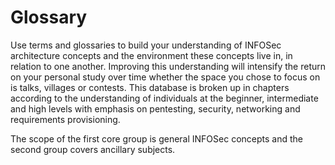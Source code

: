 # Glossary
Use terms and glossaries to build your understanding of INFOSec architecture concepts and the environment these concepts live in, in relation to one another.  Improving this understanding will intensify the return on your personal study over time whether the space you chose to focus on is talks, villages or contests.  This database is broken up in chapters according to the understanding of individuals at the beginner, intermediate and high levels with emphasis on pentesting, security, networking and requirements provisioning. 

The scope of the first core group is general INFOSec concepts and the second group covers ancillary subjects. 

